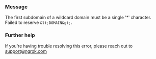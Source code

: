 
### Message
The first subdomain of a wildcard domain must be a single '*' character. Failed to reserve `&lt;DOMAIN&gt;`.

### Further help
If you're having trouble resolving this error, please reach out to [support@ngrok.com](mailto:support@ngrok.com?subject=Help%20with%20ERR_NGROK_403)

